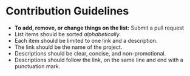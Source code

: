 # Contribution Guidelines
- **To add, remove, or change things on the list:** Submit a pull request
- List items should be sorted *alphabetically*.
- Each item should be limited to one link and a description.
- The link should be the name of the project.
- Descriptions should be clear, concise, and non-promotional.
- Descriptions should follow the link, on the same line and end with a punctuation mark.
